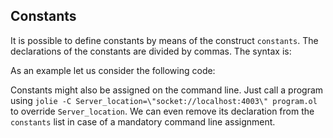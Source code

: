 ## Constants

It is possible to define constants by means of the construct `constants`. The declarations of the constants are divided by commas. The syntax is:

<div class="syntax" src="syntax_constants_1.ol"></div>

As an example let us consider the following code:

<div class="code" src="constants_1.ol"></div>

Constants might also be assigned on the command line. Just call a program using `jolie -C Server_location=\"socket://localhost:4003\" program.ol` to override `Server_location`. We can even remove its declaration from the `constants` list in case of a mandatory command line assignment.
